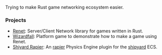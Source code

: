 Trying to make Rust game networking ecosystem easier.

### Projects

- [Renet](https://github.com/lucaspoffo/renet): Server/Client Network library for games written in Rust.
- [Wizardfall](https://github.com/lucaspoffo/wizardfall): Platform game to demonstrate how to make a game using Renet.
- [Shiyard Rapier](https://github.com/lucaspoffo/shipyard-rapier): An [rapier](https://github.com/dimforge/rapier/) Physics Engine plugin for the [shipyard](https://github.com/leudz/shipyard/) ECS.

<!--
**lucaspoffo/lucaspoffo** is a ✨ _special_ ✨ repository because its `README.md` (this file) appears on your GitHub profile.

Here are some ideas to get you started:

- 🔭 I’m currently working on ...
- 🌱 I’m currently learning ...
- 👯 I’m looking to collaborate on ...
- 🤔 I’m looking for help with ...
- 💬 Ask me about ...
- 📫 How to reach me: ...
- 😄 Pronouns: ...
- ⚡ Fun fact: ...
-->
